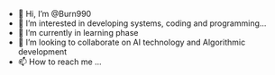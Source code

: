 - 👋 Hi, I’m @Burn990
- 👀 I’m interested in developing systems, coding and programming...
- 🌱 I’m currently in learning phase
- 💞️ I’m looking to collaborate on AI technology and Algorithmic development 
- 📫 How to reach me ...

<!---
Burn990/Burn990 is a ✨ special ✨ repository because its `README.md` (this file) appears on your GitHub profile.
You can click the Preview link to take a look at your changes.
--->
